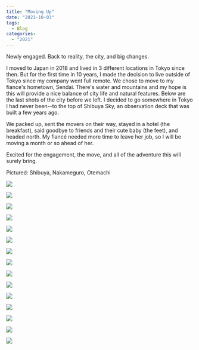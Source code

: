 ```yaml
---
title: "Moving Up"
date: "2021-10-03"
tags: 
  - Blog
categories: 
  - "2021"
---
```


Newly engaged. Back to reality, the city, and big changes.

I moved to Japan in 2018 and lived in 3 different locations in Tokyo since then. But for the first time in 10 years, I made the decision to live outside of Tokyo since my company went full remote. We chose to move to my fiance's hometown, Sendai. There's water and mountains and my hope is this will provide a nice balance of city life and natural features. Below are the last shots of the city before we left. I decided to go somewhere in Tokyo I had never been--to the top of Shibuya Sky, an observation deck that was built a few years ago.

We packed up, sent the movers on their way, stayed in a hotel (the breakfast), said goodbye to friends and their cute baby (the feet), and headed north. My fiancé needed more time to leave her job, so I will be moving a month or so ahead of her.

Excited for the engagement, the move, and all of the adventure this will surely bring.

Pictured: Shibuya, Nakameguro, Otemachi

![](images/2021-09-04-11.23.14-scaled.jpg)

![](images/2021-09-06-18.01.16-scaled.jpg)

![](images/DSCF4963-scaled.jpg)

![](images/DSCF5055-scaled.jpg)

![](images/DSCF5201-scaled.jpg)

![](images/DSCF5205-scaled.jpg)

![](images/DSCF5245-scaled.jpg)

![](images/DSCF5268-scaled.jpg)

![](images/DSCF5469-scaled.jpg)

![](images/DSCF5307-scaled.jpg)

![](images/DSCF5381-scaled.jpg)

![](images/DSCF5345-scaled.jpg)

![](images/2021-09-04-11.23.29-scaled.jpg)

![](images/DSCF4896-scaled.jpg)

![](images/DSCF5621-scaled.jpg)